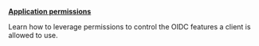 <div class="row">
    <div class="col-md-4">
        <div class="panel panel-default" style="min-height: 120px;">
            <div class="panel-body">
                <p><strong><a href="application-permissions.md">Application permissions</a></strong></p>
                <p>Learn how to leverage permissions to control the OIDC features a client is allowed to use.</p>
            </div>
        </div>
    </div>
</div>
